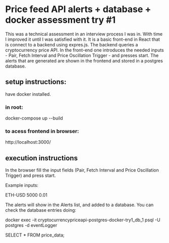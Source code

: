 # Price feed API alerts + database + docker assessment try #1

This was a technical assessment in an interview process I was in. With time I improved it until I was satisfied with it. It is a basic front-end in React that is connect to a backend using expres.js. The backend queries a cryptocurrency price API. In the front-end one introduces the needed inputs  - Pair, Fetch Interval and Price Oscillation Trigger - and presses start. The alerts that are generated are shown in the frontend and stored in a postgres database.

## setup instructions:

have docker installed.

### in root:

docker-compose up --build

### to acess frontend in browser: 

http://localhost:3000/ 

## execution instructions

In the browser fill the input fields (Pair, Fetch Interval and Price Oscillation Trigger) and press start. 

Example inputs:

ETH-USD 5000 0.01

The alerts will show in the Alerts list, and added to a database. You can check the database entries doing:

docker exec -it cryptocurrencypriceapi-postgres-docker-try1_db_1 psql -U postgres -d eventLogger

SELECT * FROM price_data;
